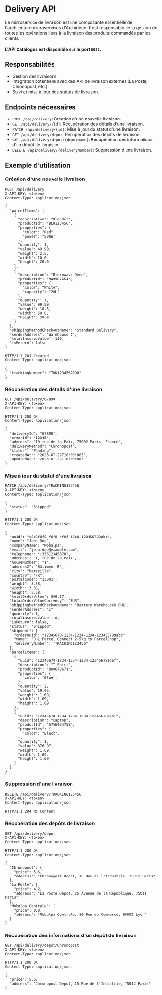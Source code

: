 # Delivery API

Le microservice de livraison est une composante essentielle de l'architecture microservices d'Archidéco. Il est responsable de la gestion de toutes les opérations liées à la livraison des produits commandés par les clients.

#### L'API Catalogue est disponible sur le port `8082`.

## Responsabilités

- Gestion des livraisons.
- Intégration potentielle avec des API de livraison externes (La Poste, Chronopost, etc.).
- Suivi et mise à jour des statuts de livraison.

## Endpoints nécessaires

- `POST /api/delivery`: Création d'une nouvelle livraison.
- `GET /api/delivery/{id}`: Récupération des détails d’une livraison.
- `PATCH /api/delivery/{id}`: Mise à jour du statut d'une livraison.
- `GET /api/delivery/depot`: Récupération des dépôts de livraison.
- `GET /api/delivery/depot/{depotName}`: Récupération des informations d'un dépôt de livraison.
- `DELETE /api/delivery/{deliveryNumber}`: Suppression d'une livraison.

## Exemple d'utilisation

### Création d'une nouvelle livraison
```http
POST /api/delivery
X-API-KEY: <token>
Content-Type: application/json

{
  "parcelItems": [
    {
      "description": "Blender",
      "productId": "BLD123456",
      "properties": {
        "color": "Red",
        "power": "500W"
      },
      "quantity": 1,
      "value": 49.99,
      "weight": 2.5,
      "width": 10.0,
      "height": 20.0
    },
    {
      "description": "Microwave Oven",
      "productId": "MWO987654",
      "properties": {
        "color": "White",
        "capacity": "20L"
      },
      "quantity": 1,
      "value": 99.99,
      "weight": 10.5,
      "width": 50.0,
      "height": 30.0
    }
  ],
  "shippingMethodCheckoutName": "Standard Delivery",
  "senderAddress": "Warehouse 1",
  "totalInsuredValue": 150,
  "isReturn": false
}

HTTP/1.1 201 Created
Content-Type: application/json

{
  "trackingNumber": "TRK1234567890"
}
```

### Récupération des détails d'une livraison
```http
GET /api/delivery/67890
X-API-KEY: <token>
Content-Type: application/json

HTTP/1.1 200 OK
Content-Type: application/json

{
  "deliveryId": "67890",
  "orderId": "12345",
  "address": "10 rue de la Paix, 75002 Paris, France",
  "deliveryMethod": "Chronopost",
  "status": "Pending",
  "createdAt": "2023-07-22T10:00:00Z",
  "updatedAt": "2023-07-22T10:00:00Z"
}
```

### Mise à jour du statut d'une livraison
```http
PATCH /api/delivery/TRACKING123456
X-API-KEY: <token>
Content-Type: application/json

{
  "status": "Shipped"
}

HTTP/1.1 200 OK
Content-Type: application/json

{
  "uuid": "e8e8f8f8-f8f8-4f8f-b8b8-123456789abc",
  "name": "John Doe",
  "companyName": "Mobalpa",
  "email": "john.doe@example.com",
  "telephone": "+33612345678",
  "address": "1, rue de la Paix",
  "houseNumber": "1",
  "address2": "Bâtiment B",
  "city": "Marseille",
  "country": "FR",
  "postalCode": "13001",
  "weight": 3.38,
  "width": 3.38,
  "height": 3.38,
  "totalOrderValue": 896.87,
  "totalOrderValueCurrency": "EUR",
  "shippingMethodCheckoutName": "Battery WarehouseX DHL",
  "senderAddress": "1",
  "quantity": 1,
  "totalInsuredValue": 0,
  "isReturn": false,
  "status": "Shipped",
  "shipment": {
    "orderUuid": "12345678-1234-1234-1234-123456789abc",
    "name": "DHL Parcel Connect 2-5kg to ParcelShop",
    "deliveryNumber": "TRACKING123456"
  },
  "parcelItems": [
    {
      "uuid": "12345678-1234-1234-1234-123456789def",
      "description": "T-Shirt",
      "productId": "898678671",
      "properties": {
        "color": "Blue",
      },
      "quantity": 2,
      "value": 19.95,
      "weight": 1.69,
      "width": 1.69,
      "height": 1.69
    },
    {
      "uuid": "12345678-1234-1234-1234-123456789ghi",
      "description": "Laptop",
      "productId": "5756464758",
      "properties": {
        "color": "Black",
      },
      "quantity": 1,
      "value": 876.97,
      "weight": 1.69,
      "width": 1.69,
      "height": 1.69
    }
  ]
}
```

### Suppression d'une livraison
```http
DELETE /api/delivery/TRACKING123456
X-API-KEY: <token>
Content-Type: application/json

HTTP/1.1 204 No Content
```

### Récupération des dépôts de livraison
```http
GET /api/delivery/depot
X-API-KEY: <token>
Content-Type: application/json

HTTP/1.1 200 OK
Content-Type: application/json

{
  "Chronopost": {
    "price": 5.6,
    "address": "Chronopost Depot, 15 Rue de l'Industrie, 75012 Paris"
  },
  "La Poste": {
    "price": 4.2,
    "address": "La Poste Depot, 25 Avenue de la République, 75011 Paris"
  },
  "Mobalpa Centrale": {
    "price": 0.0,
    "address": "Mobalpa Centrale, 10 Rue du Commerce, 69002 Lyon"
  }
}
```

### Récupération des informations d'un dépôt de livraison
```http
GET /api/delivery/depot/Chronopost
X-API-KEY: <token>
Content-Type: application/json

HTTP/1.1 200 OK
Content-Type: application/json

{
  "price": 5.6,
  "address": "Chronopost Depot, 15 Rue de l'Industrie, 75012 Paris"
}
```